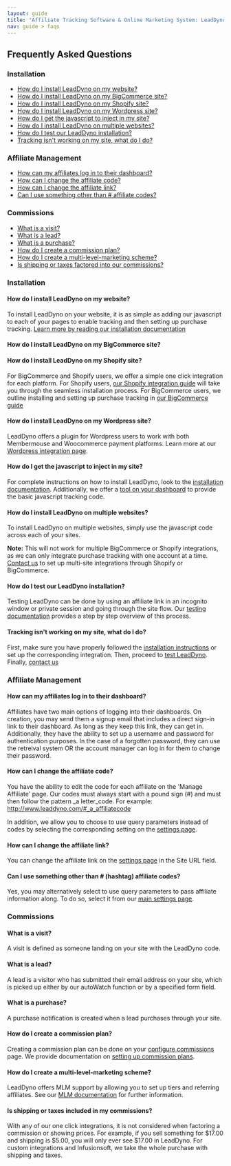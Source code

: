 ```yaml
---
layout: guide
title: "Affiliate Tracking Software & Online Marketing System: LeadDyno"
nav: guide > faqs 
---
```


## Frequently Asked Questions

### Installation
* [How do I install LeadDyno on my website?](#install) 
* [How do I install LeadDyno on my BigCommerce site?](#install_bc) 
* [How do I install LeadDyno on my Shopify site?](#install_shopify) 
* [How do I install LeadDyno on my Wordpress site?](#install_wp)
* [How do I get the javascript to inject in my site?](#js_inject)
* [How do I install LeadDyno on multiple websites?](#multisite)
* [How do I test our LeadDyno installation?](#testing)
* [Tracking isn't working on my site, what do I do?](#tracking)

### Affiliate Management
* [How can my affiliates log in to their dashboard?](#affiliate_login)
* [How can I change the affiliate code?](#affiliate_code)
* [How can I change the affiliate link? ](#affilate_link)
* [Can I use something other than # affiliate codes?](#query_parameters)


### Commissions
* [What is a visit?](#visit)
* [What is a lead?](#lead)
* [What is a purchase?](#purchase)
* [How do I create a commission plan?](#commission_plan)
* [How do I create a multi-level-marketing scheme?](#mlm)
* [Is shipping or taxes factored into our commissions?](#shipping)

### Installation
<a class="docs-anchor" id='install'> </a>
#### How do I install LeadDyno on my website?

To install LeadDyno on your website, it is as simple as adding our javascript to each of your pages to enable tracking and then setting up purchase tracking. [Learn more by reading our installation documentation](installation.html) 

<a class="docs-anchor" id='install_bc'> </a>
<a class="docs-anchor" id='install_shopify'> </a>
#### How do I install LeadDyno on my BigCommerce site? 
#### How do I install LeadDyno on my Shopify site? 
  
For BigCommerce and Shopify users, we offer a simple one click integration for each platform. For Shopify users, [our Shopify integration guide](shopify-integration-guide.html) will take you through the seamless installation process. For BigCommerce users, we outline installing and setting up purchase tracking in [our BigCommerce guide](bigcommerce-integration-guide.html)

<a class="docs-anchor" id='install_wp'> </a>
#### How do I install LeadDyno on my Wordpress site? 

LeadDyno offers a plugin for Wordpress users to work with both Membermouse and Woocommerce payment platforms. Learn more at our [Wordpress integration page](http://www.leaddyno.com/wordpress-affiiate-plugin/).

<a class="docs-anchor" id='js_inject'> </a>
#### How do I get the javascript to inject in my site? 

For complete instructions on how to install LeadDyno, look to the [installation documentation](installation.html). Additionally, we offer a [tool on your dashboard](https://app.leaddyno.com/tools) to provide the basic javascript tracking code.

<a class="docs-anchor" id='multisite'> </a>
#### How do I install LeadDyno on multiple websites? 

To install LeadDyno on multiple websites, simply use the javascript code across each of your sites. 

**Note:** This will not work for multiple BigCommerce or Shopify integrations, as we can only integrate purchase tracking with one account at a time. [Contact us](http://www.leaddyno.com/contact/) to set up multi-site integrations through Shopify or BigCommerce.

<a class="docs-anchor" id='testing'> </a>
#### How do I test our LeadDyno installation? 

Testing LeadDyno can be done by using an affiliate link in an incognito window or private session and going through the site flow. Our [testing documentation](testing.html) provides a step by step overview of this process. 

<a class="docs-anchor" id='tracking'> </a>
#### Tracking isn't working on my site, what do I do? 

First, make sure you have properly followed the [installation instructions](installation.html) or set up the corresponding integration. Then, proceed to [test LeadDyno](testing.html). Finally, [contact us](http://www.leaddyno.com/contact/)

### Affiliate Management
<a class="docs-anchor" id='affiliate_login'> </a>
#### How can my affiliates log in to their dashboard? 

Affiliates have two main options of logging into their dashboards. On creation, you may send them a signup email that includes a direct sign-in link to their dashboard. As long as they keep this link, they can get in. Additionally, they have the ability to set up a username and password for authentication purposes. In the case of a forgotten password, they can use the retreival system OR the account manager can log in for them to change their password.

<a class="docs-anchor" id='affiliate_code'> </a>
#### How can I change the affiliate code? 

You have the ability to edit the code for each affiliate on the 'Manage Affiliate' page. Our codes must always start with a pound sign (#) and must then follow the pattern _a letter_code. For example: http://www.leaddyno.com/#_a_affiliatecode 

In addition, we allow you to choose to use query parameters instead of codes by selecting the corresponding setting on the [settings page](https://app.leaddyno.com/settings/account).

<a class="docs-anchor" id="affiliate_link"> </a>
#### How can I change the affiliate link?

You can change the affiliate link on the [settings page](https://app.leaddyno.com/settings/account) in the Site URL field.

<a class="docs-anchor" id="query_parameters"> </a>
#### Can I use something other than # (hashtag) affiliate codes?

Yes, you may alternatively select to use query parameters to pass affiliate information along. To do so, select it from our [main settings page](https://app.leaddyno.com/settings/account).

### Commissions

<a class="docs-anchor" id="visit"> </a>
#### What is a visit?

A visit is defined as someone landing on your site with the LeadDyno code. 

<a class="docs-anchor" id="lead"> </a>
#### What is a lead?

A lead is a visitor who has submitted their email address on your site, which is picked up either by our autoWatch function or by a specified form field.

<a class="docs-anchor" id="purchase"> </a>
#### What is a purchase?

A purchase notification is created when a lead purchases through your site. 

<a class="docs-anchor" id="commission_plan"> </a>
#### How do I create a commission plan?

Creating a commission plan can be done on your [configure commissions](https://app.leaddyno.com/plans) page. We provide documentation on [setting up commission plans](affiliate-compensation-plan.html).

<a class="docs-anchor" id="mlm"> </a>
#### How do I create a multi-level-marketing scheme?

LeadDyno offers MLM support by allowing you to set up tiers and referring affiliates. See our [MLM documentation](mlm-setup.html) for further information.

<a class="docs-anchor" id="shipping"> </a>
#### Is shipping or taxes included in my commissions?

With any of our one click integrations, it is not considered when factoring a commission or showing prices. For example, if you sell something for $17.00 and shipping is $5.00, you will only ever see $17.00 in LeadDyno. For custom integrations and Infusionsoft, we take the whole purchase with shipping and taxes.
